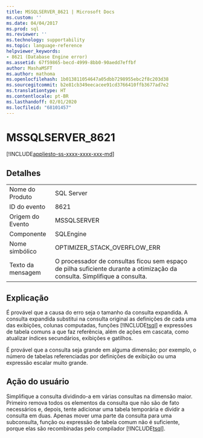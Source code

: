 ```yaml
---
title: MSSQLSERVER_8621 | Microsoft Docs
ms.custom: ''
ms.date: 04/04/2017
ms.prod: sql
ms.reviewer: ''
ms.technology: supportability
ms.topic: language-reference
helpviewer_keywords:
- 8621 (Database Engine error)
ms.assetid: 67f59865-becd-4999-8bb0-90aedd7effbf
author: MashaMSFT
ms.author: mathoma
ms.openlocfilehash: 1b013811054647a05dbb7298955ebc2f8c203d38
ms.sourcegitcommit: b2e81cb349eecacee91cd3766410ffb3677ad7e2
ms.translationtype: HT
ms.contentlocale: pt-BR
ms.lasthandoff: 02/01/2020
ms.locfileid: "68101457"
---
```

# <a name="mssqlserver_8621"></a>MSSQLSERVER_8621
[!INCLUDE[appliesto-ss-xxxx-xxxx-xxx-md](../../includes/appliesto-ss-xxxx-xxxx-xxx-md.md)]
  
## <a name="details"></a>Detalhes  
  
|||  
|-|-|  
|Nome do Produto|SQL Server|  
|ID do evento|8621|  
|Origem do Evento|MSSQLSERVER|  
|Componente|SQLEngine|  
|Nome simbólico|OPTIMIZER_STACK_OVERFLOW_ERR|  
|Texto da mensagem|O processador de consultas ficou sem espaço de pilha suficiente durante a otimização da consulta. Simplifique a consulta.|  
  
## <a name="explanation"></a>Explicação  
É provável que a causa do erro seja o tamanho da consulta expandida. A consulta expandida substitui na consulta original as definições de cada uma das exibições, colunas computadas, funções [!INCLUDE[tsql](../../includes/tsql-md.md)] e expressões de tabela comuns a que faz referência, além de ações em cascata, como atualizar índices secundários, exibições e gatilhos.  
  
É provável que a consulta seja grande em alguma dimensão; por exemplo, o número de tabelas referenciadas por definições de exibição ou uma expressão escalar muito grande.  
  
## <a name="user-action"></a>Ação do usuário  
Simplifique a consulta dividindo-a em várias consultas na dimensão maior. Primeiro remova todos os elementos da consulta que não são de fato necessários e, depois, tente adicionar uma tabela temporária e dividir a consulta em duas.  Apenas mover uma parte da consulta para uma subconsulta, função ou expressão de tabela comum não é suficiente, porque elas são recombinadas pelo compilador [!INCLUDE[tsql](../../includes/tsql-md.md)].  
  
